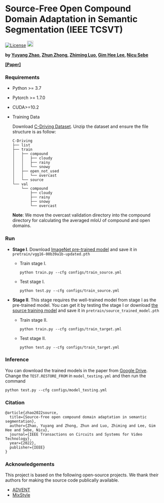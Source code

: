 # Source-Free Open Compound Domain Adaptation in Semantic Segmentation (IEEE TCSVT)


[![License](https://img.shields.io/badge/License-Apache%202.0-blue.svg)](https://opensource.org/licenses/Apache-2.0)
<img alt="PyTorch" height="20" src="https://img.shields.io/badge/PyTorch-%23EE4C2C.svg?&style=for-the-badge&logo=PyTorch&logoColor=white" />

**by [Yuyang Zhao](http://yuyangzhao.com), [Zhun Zhong](http://zhunzhong.site), [Zhiming Luo](https://sites.google.com/view/zhimingluo), [Gim Hee Lee](https://www.comp.nus.edu.sg/~leegh/), [Nicu Sebe](https://disi.unitn.it/~sebe/)**

**[[Paper]](https://ieeexplore.ieee.org/document/9785619)**

### Requirements
* Python >= 3.7
* Pytorch >= 1.7.0
* CUDA>=10.2
* Training Data
  
  Download [C-Driving Dataset](https://drive.google.com/drive/folders/1VXwbSKJnGO8etXy7H8GUjAjSIN5ddlcv?usp=sharing). Unzip the dataset and ensure the file structure is as follow:

  ```
  C-Driving
  ├── list
  ├── train
  │   ├── compound
  │   │   ├── cloudy
  │   │   ├── rainy
  │   │   └── snowy
  │   ├── open_not_used
  │   │   └── overcast
  │   └── source
  └── val
      └── compound
          ├── cloudy
          ├── rainy
          ├── snowy
          └── overcast
  ```
  **Note**: We move the overcast validation directory into the compound directory for calculating the averaged mIoU of compound and open domains.

### Run
* **Stage I**. Download [ImageNet pre-trained model](https://drive.google.com/drive/folders/1VXwbSKJnGO8etXy7H8GUjAjSIN5ddlcv?usp=sharing) and save it in `pretrain/vgg16-00b39a1b-updated.pth`
  
  * Train stage I.
    ```
    python train.py --cfg configs/train_source.yml
    ```
  * Test stage I.
    ```
    python test.py --cfg configs/train_source.yml
    ```

* **Stage II**. This stage requires the well-trained model from stage I as the pre-trained model. You can get it by testing the stage I or download [the source training model](https://drive.google.com/drive/folders/1VXwbSKJnGO8etXy7H8GUjAjSIN5ddlcv?usp=sharing) and save it in `pretrain/source_trained_model.pth`
  
  * Train stage II.
    ```
    python train.py --cfg configs/train_target.yml
    ```
  * Test stage II.
    ```
    python test.py --cfg configs/train_target.yml
    ```

<!-- You can also download the above models from [Baidu Drive](https://pan.baidu.com/s/1bYC-ohq5oR7VZ5mxQZe1Uw) (password: 6vg2). -->

### Inference

You can download the trained models in the paper from [Google Drive](https://drive.google.com/drive/folders/1VXwbSKJnGO8etXy7H8GUjAjSIN5ddlcv?usp=sharing). Change the `TEST.RESTORE_FROM` in `model_testing.yml` and then run the command
```
python test.py --cfg configs/model_testing.yml
```

### Citation
```
@article{zhao2022source,
  title={Source-free open compound domain adaptation in semantic segmentation},
  author={Zhao, Yuyang and Zhong, Zhun and Luo, Zhiming and Lee, Gim Hee and Sebe, Nicu},
  journal={IEEE Transactions on Circuits and Systems for Video Technology},
  year={2022},
  publisher={IEEE}
}
```

### Acknowledgements

This project is based on the following open-source projects. We thank their
authors for making the source code publically available.

* [ADVENT](https://github.com/valeoai/ADVENT)
* [MixStyle](https://github.com/KaiyangZhou/mixstyle-release)
